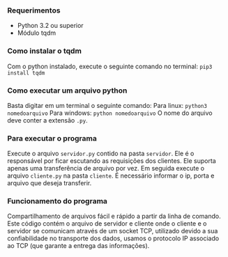 ### Requerimentos
* Python 3.2 ou superior
* Módulo tqdm

### Como instalar o tqdm
Com o python instalado, execute o seguinte comando no terminal:
`pip3 install tqdm`

### Como executar um arquivo python
Basta digitar em um terminal o seguinte comando:
Para linux: `python3 nomedoarquivo`
Para windows: `python nomedoarquivo`
O nome do arquivo deve conter a extensão `.py`.

### Para executar o programa
Execute o arquivo `servidor.py` contido na pasta `servidor`. Ele é o responsável por ficar escutando as requisições dos clientes. Ele suporta apenas uma transferência de arquivo por vez.
Em seguida execute o arquivo `cliente.py` na pasta `cliente`. É necessário informar o ip, porta e arquivo que deseja transferir.

### Funcionamento do programa

Compartilhamento de arquivos fácil e rápido a partir da linha de comando. Este código contém o arquivo de servidor e cliente onde o cliente e o servidor se comunicam através de um socket TCP, utilizado devido a sua confiabilidade no transporte dos dados, usamos o protocolo IP associado ao TCP (que garante a entrega das informações). 
